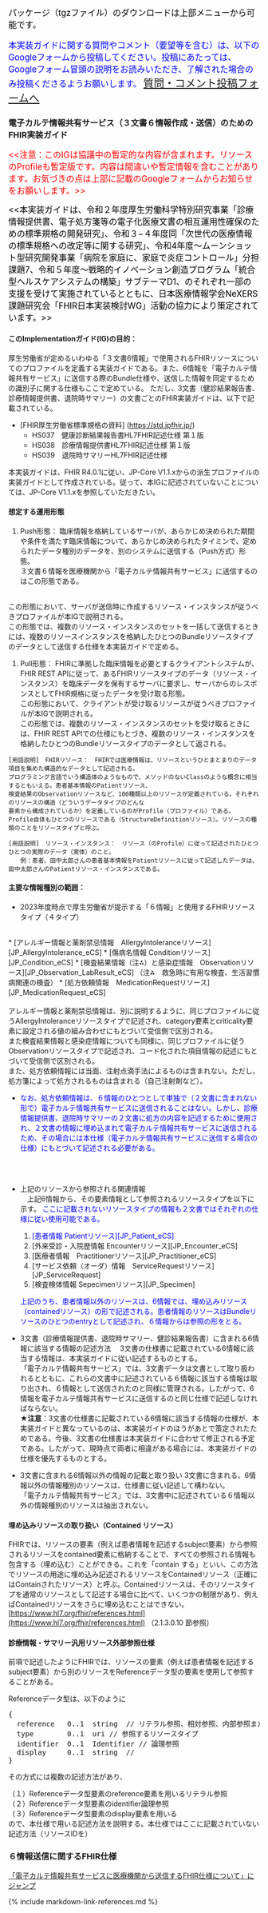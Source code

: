 <span style="color: black; font-size: 120%;">パッケージ（tgzファイル）のダウンロードは上部メニューから可能です。</span><BR><BR>
<span style="color: blue; font-size: 120%;">本実装ガイドに関する質問やコメント（要望等を含む）は、以下のGoogleフォームから投稿してください。投稿にあたっては、Googleフォーム冒頭の説明をお読みいただき、了解された場合のみ投稿くださるようお願いします。</span>
<span style="color: blue; font-size: 150%;">[質問・コメント投稿フォームへ](https://forms.gle/7xVxoPWvk1fV7Sdu8)</span>

### 電子カルテ情報共有サービス（３文書６情報作成・送信）のためのFHIR実装ガイド
 <span style="color: red; font-size: 120%;"><<注意：このIGは協議中の暫定的な内容が含まれます。リソースのProfileも暫定版です。内容は間違いや暫定情報を含むことがあります。お気づきの点は上部に記載のGoogleフォームからお知らせをお願いします。>></span><br>
  
 <span style="color: black; font-size: 120%;"><<本実装ガイドは、令和２年度厚⽣労働科学特別研究事業「診療情報提供書、電⼦処⽅箋等の電⼦化医療⽂書の相互運⽤性確保のための標準規格の開発研究」、令和３−４年度同「次世代の医療情報の標準規格への改定等に関する研究」、令和4年度〜ムーンショット型研究開発事業「病院を家庭に、家庭で炎症コントロール」分担課題7、令和５年度〜戦略的イノベーション創造プログラム「統合型ヘルスケアシステムの構築」サブテーマD1、のそれぞれ一部の支援を受けて実施されているとともに、日本医療情報学会NeXERS課題研究会「FHIR日本実装検討WG」活動の協力により策定されています。>></span>
<br>

#### このImplementationガイド(IG)の目的：

厚生労働省が定めるいわゆる「３文書6情報」で使用されるFHIRリソースについてのプロファイルを定義する実装ガイドである。また、6情報を「電子カルテ情報共有サービス」に送信する際のBundle仕様や、送信した情報を同定するための識別子に関する仕様もここで定めている。
ただし、3文書（健診結果報告書、診療情報提供書、退院時サマリー）の文書ごとのFHIR実装ガイドは、以下で記載されている。


  -  [FHIR厚生労働省標準規格の資料] (https://std.jpfhir.jp/)
     - HS037　健康診断結果報告書HL7FHIR記述仕様 第１版
     - HS038　診療情報提供書HL7FHIR記述仕様 第１版
     - HS039　退院時サマリーHL7FHIR記述仕様

本実装ガイドは、FHIR R4.0.1に従い、JP-Core V1.1.xからの派生プロファイルの実装ガイドとして作成されている。従って、本IGに記述されていないことについては、JP-Core V1.1.xを参照していただきたい。

#### 想定する運用形態
1. Push形態：
臨床情報を格納しているサーバが、あらかじめ決められた期間や条件を満たす臨床情報について、あらかじめ決められたタイミンで、定められたデータ種別のデータを、別のシステムに送信する（Push方式）形態。<br>
３文書６情報を医療機関から「電子カルテ情報共有サービス」に送信するのはこの形態である。
<br>
この形態において、サーバが送信時に作成するリソース・インスタンスが従うべきプロファイルが本IGで説明される。<br>
この形態では、複数のリソース・インスタンスのセットを一括して送信するときには、複数のリソースインスタンスを格納したひとつのBundleリソースタイプのデータとして送信する仕様を本実装ガイドで定める。

1. Pull形態：
FHIRに準拠した臨床情報を必要とするクライアントシステムが、FHIR REST APIに従って、あるFHIRリソースタイプのデータ（リソース・インスタンス）を臨床データを保有するサーバに要求し、サーバからのレスポンスとしてFHIR規格に従ったデータを受け取る形態。<br>
この形態において、クライアントが受け取るリソースが従うべきプロファイルが本IGで説明される。<br>
この形態では、複数のリソース・インスタンスのセットを受け取るときには、FHIR REST APIでの仕様にもとづき、複数のリソース・インスタンスを格納したひとつのBundleリソースタイプのデータとして返される。

```
[用語説明]　FHIRリソース：　FHIRでは医療情報は、リソースというひとまとまりのデータ項目を集めた構造的なデータとして記述される。
プログラミング言語でいう構造体のようなもので、メソッドのないClassのような概念に相当するともいえる。患者基本情報のPatientリソース、
検査結果のObservationリソースなど、100種類以上のリソースが定義されている。それぞれのリソースの構造（どういうデータタイプのどんな
要素から構成されているか）を定義しているのがProfile（プロファイル）である。
Profile自体もひとつのリソースである（StructureDefinitionリソース）。リソースの種類のことをリソースタイプと呼ぶ。
```
```
[用語説明]　リソース・インスタンス：　リソース（のProfile）に従って記述されたひとつひとつの実際のデータ（実体）のこと。
　　例：患者、田中太郎さんの患者基本情報をPatientリソースに従って記述したデータは、田中太郎さんのPatientリソース・インスタンスである。
```
#### 主要な情報種別の範囲：
* 2023年度時点で厚生労働省が提示する「６情報」と使用するFHIRリソースタイプ（４タイプ）
<br>
  * [アレルギー情報と薬剤禁忌情報　AllergyIntoleranceリソース][JP_AllergyIntolerance_eCS]
  * [傷病名情報	Conditionリソース][JP_Condition_eCS]
  * [検査結果情報（注⁂）と感染症情報　Observationリソース][JP_Observation_LabResult_eCS] （注⁂　救急時に有用な検査、生活習慣病関連の検査）
  * [処方依頼情報　MedicationRequestリソース][JP_MedicationRequest_eCS]
　<br><br>
アレルギー情報と薬剤禁忌情報は、別に説明するように、同じプロファイルに従うAllergyIntoleranceリソースタイプで記述され、category要素とcriticality要素に設定される値の組み合わせにもとづいて受信側で区別される。<br>
また検査結果情報と感染症情報についても同様に、同じプロファイルに従うObservationリソースタイプで記述され、コード化された項目情報の記述にもとづいて受信側で区別される。
<br>
また、処方依頼情報には当面、注射点滴手法によるものは含まれない。ただし、処方箋によって処方されるものは含まれる（自己注射剤など）。
<br>

* <span style="color: blue;">なお、処方依頼情報は、６情報のひとつとして単独で（２文書に含まれない形で）電子カルテ情報共有サービスに送信されることはない。しかし、診療情報提供書、退院時サマリーの２文書に処方の内容を記述するために使用され、２文書の情報に埋め込まれて電子カルテ情報共有サービスに送信されるため、その場合には本仕様（電子カルテ情報共有サービスに送信する場合の仕様）にもとづいて記述される必要がある。
</span> 
<br><br>

* 上記のリソースから参照される関連情報<br>
　上記6情報から、その要素情報として参照されるリソースタイプを以下に示す。<span style="color: blue;"> ここに記載されないリソースタイプの情報も２文書ではそれぞれの仕様に従い使用可能である。</span>

  1. <span style="color: blue;">  [患者情報	Patientリソース][JP_Patient_eCS]　　</span>
  1.  [外来受診・入院歴情報	Encounterリソース][JP_Encounter_eCS]
  1.  [医療者情報　Practitionerリソース][JP_Practitioner_eCS]
  1.  [サービス依頼（オーダ）情報　ServiceRequestリソース][JP_ServiceRequest]
  1.  [検査検体情報	Sepecimenリソース][JP_Specimen] 

  <span style="color: blue;">上記のうち、患者情報以外のリソースは、6情報では、埋め込みリソース（containedリソース）の形で記述される。患者情報のリソースはBundleリソースのひとつのentryとして記述され、６情報からは参照の形をとる。</span>
  <br>

- 3文書（診療情報提供書、退院時サマリー、健診結果報告書）に含まれる6情報に該当する情報の記述方法
　3文書の仕様書に記載されている6情報に該当する情報は、本実装ガイドに従い記述するものとする。<br>
  「電子カルテ情報共有サービス」では、3文書データは文書として取り扱われるとともに、これらの文書中に記述されている６情報に該当する情報は取り出され、６情報として送信されたのと同様に管理される。したがって、6情報を電子カルテ情報共有サービスに送信するのと同じ仕様で記述しなければならない。<br>
  **★注意**：3文書の仕様書に記載されている6情報に該当する情報の仕様が、本実装ガイドと異なっているのは、本実装ガイドのほうがあとで策定されたためである。今後、3文書の仕様書は本実装ガイドに合わせて修正される予定である。したがって、現時点で両者に相違がある場合には、本実装ガイドの仕様を優先するものとする。

- 3文書に含まれる6情報以外の情報の記載と取り扱い
  3文書に含まれる、6情報以外の情報種別のリソースは、仕様書に従い記述して構わない。<br>
  「電子カルテ情報共有サービス」では、3文書中に記述されている６情報以外の情報種別のリソースは抽出されない。


#### 埋め込みリソースの取り扱い（Contained リソース）
 
FHIRでは、リソースの要素（例えば患者情報を記述するsubject要素）から参照されるリソースをcontained要素に格納することで、すべての参照される情報も包含する（埋め込む）ことができる。これを「contain する」といい、この方法でリソースの用途に埋め込み記述されるリソースをContainedリソース（正確にはContainされたリソース）と呼ぶ。Containedリソースは、そのリソースタイプを通常のリソースとして記述する場合に比べて、いくつかの制限があり、例えばContainedリソースをさらに埋め込むことはできない。
[https://www.hl7.org/fhir/references.html](https://www.hl7.org/fhir/references.html) （2.1.3.0.10 節参照）


#### 診療情報・サマリー汎用リソース外部参照仕様

前項で記述したようにFHIRでは、リソースの要素（例えば患者情報を記述するsubject要素）から別のリソースをReferenceデータ型の要素を使用して参照することがある。

Referenceデータ型は、以下のように
<pre>
{
  reference   0..1  string  // リテラル参照、相対参照、内部参照または絶対参照
  type        0..1  uri // 参照するリソースタイプ
  identifier  0..1  Identifier // 論理参照
  display     0..1  string  // 
}
</pre>



その方式には複数の記述方法があり、

（１）Referenceデータ型要素のreference要素を用いるリテラル参照<br>
（２）Referenceデータ型要素のidentifier論理参照<br>
（３）Referenceデータ型要素のdisplay要素を用いる<br>
ので、本仕様で用いる記述方法を説明する。本仕様ではここに記載されていない記述方法（リソースIDを）


### ６情報送信に関するFHIR仕様

<A href="core6spec.html">「電子カルテ情報共有サービスに医療機関から送信するFHIR仕様について」にジャンプ</a>


{% include markdown-link-references.md %}
